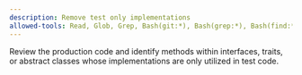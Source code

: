 ```yaml
---
description: Remove test only implementations
allowed-tools: Read, Glob, Grep, Bash(git:*), Bash(grep:*), Bash(find:*), Edit, MultiEdit
---
```


Review the production code and identify methods within interfaces, traits, or abstract classes whose implementations are only utilized in test code.